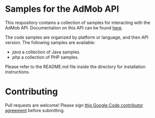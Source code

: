 Samples for the AdMob API
=========================
This respository contains a collection of samples for interacting with the AdMob API. Documentation on this API can be found [here](https://developers.google.com/admob/api).

The code samples are organized by platform or language, and then API version. The following samples are available:

* *java* a collection of Java samples.
* *php* a collection of PHP samples.

Please refer to the README.md file inside the directory for installation instructions.

Contributing
============
Pull requests are welcome! Please sign [this Google Code contributor agreement](CONTRIBUTING.md) before submitting.

